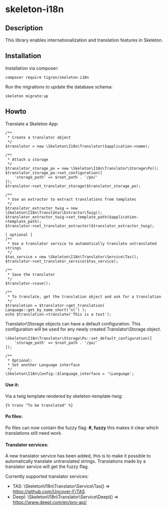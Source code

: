 # skeleton-i18n

## Description

This library enables internationalization and translation features in Skeleton.

## Installation

Installation via composer:

    composer require tigron/skeleton-i18n

Run the migrations to update the database schema:

	skeleton migrate:up

## Howto

Translate a Skeleton App:


	/**
	 * Create a translator object
	 */
	$translator = new \Skeleton\I18n\Translator($application->name);

	/**
	 * Attach a storage
	 */
	$translator_storage_po = new \Skeleton\I18n\Translator\Storage\Po();
	$translator_storage_po->set_configuration([
		'storage_path' => $root_path . '/po/'
	]);
	$translator->set_translator_storage($translator_storage_po);

	/**
	 * Use an extractor to extract translations from templates
	 */
	$translator_extractor_twig = new \Skeleton\I18n\Translator\Extractor\Twig();
	$translator_extractor_twig->set_template_path($application->template_path);
	$translator->set_translator_extractor($translator_extractor_twig);

	[ optional ]
 	/**
	 * Use a translator service to automatically translate untranslated strings
	 */
	$tas_service = new \Skeleton\I18n\Translator\Service\Tas();
	$translator->set_translator_service($tas_service);

	/**
	 * Save the translator
	 */
	$translator->save();

	/**
	 * To translate, get the translation object and ask for a translation
	 */
	$translation = $translator->get_translation( Language::get_by_name_short('nl') );
	echo $translation->translate('This is a test');


Translator\Storage objects can have a default configuration. This configuration
will be used for any newly created Translator\Storage object.

	\Skeleton\I18n\Translator\Storage\Po::set_default_configuration([
		'storage_path' => $root_path . '/po/'
	]);

	/**
	 * Optional:
	 * Set another Language interface
	 */
	\Skeleton\I18n\Config::$language_interface = '\Language';

#### Use it:

Via a twig template rendered by skeleton-template-twig:

	{% trans "To be translated" %}

#### Po files:

Po files can now contain the fuzzy flag: **#, fuzzy** this makes it clear which translations still need work. 


#### Translator services:

A new translator service has been added, this is to make it possible to automatically translate untranslated strings.
Translations made by a translator service will get the fuzzy flag. 

Currently supported translator services: 
- TAS: \Skeleton\I18n\Translator\Service\Tas() => https://github.com/Uncover-F/TAS
- Deepl: \Skeleton\I18n\Translator\Service\Deepl() => https://www.deepl.com/en/pro-api/
